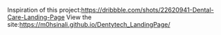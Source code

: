 Inspiration of this project:https://dribbble.com/shots/22620941-Dental-Care-Landing-Page
View the site:https://m0hsinali.github.io/Dentytech_LandingPage/
